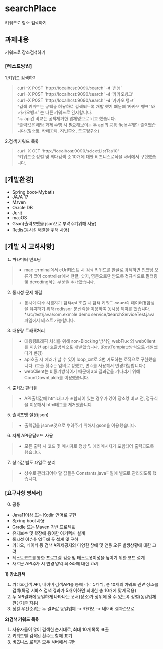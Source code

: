 # searchPlace
키워드로 장소 검색하기

## 과제내용
키워드로 장소검색하기

### [테스트방법]
1.키워드 검색하기
> curl -X POST 'http://localhost:9090/search' -d ‘은행’  
curl -X POST 'http://localhost:9090/search' -d ‘카카오뱅크’  
curl -X POST 'http://localhost:9090/search' -d ‘카카오 뱅크’  
*검색 키워드는 공백을 허용하여 검색되도록 개발 했기 때문에  ‘카카오 뱅크’ 와 ‘카카오뱅크’ 는 다른 키워드로 인지합니다.  
*두 api간 비교는 공백제거한 업체명으로 비교 했습니다.  
*출력값은 해당 과제 수행 시 필요해보이는 두 api의 공통 field 4개만 출력했습니다.(장소명, 카테고리, 지번주소, 도로명주소)  

2.검색 키워드 목록
> curl -X GET 'http://localhost:9090/selectListTop10'  
*키워드순 정렬 및 최다검색 순 10개에 대한 비즈니스로직을 서버에서 구현했습니다.

## [개발환경]
- Spring boot+Mybatis 
- JAVA 17  
- Maven  
- Oracle DB
- Junit
- macOS
- Gson(출력포맷을 json으로 뿌려주기위해 사용)
- Redis(동시성 해결을 위해 사용)

## [개발 시 고려사항]
1. 파라미터 인코딩
> - mac terminal에서 cUrl테스트 시 검색 키워드를 한글로 검색하면 인코딩 오류가 있어 controller에서 한글, 숫자, 영문으로만 받도록 정규식으로 필터링 및 decoding하는 부분을 추가했습니다.  
2. 동시성 문제 해결
> - 동시에 다수 사용자가 검색api 호출 시 검색 키워드 count의 데이터정합성을 유지하기 위해 redisson 분산락을 이용하여 동시성 제어를 했습니다.
*src/test/java/com.exmple.demo.service/SearchServiceTest.java 파일에서 테스트 가능합니다.
3. 대용량 트래픽처리
> - 대용량트래픽 처리를 위해 non-Blocking 방식인 webFlux 의 webClient 를 이용한 api 호출방식으로 개발했습니다. (RestTemplate방식으로 개발했다가 변경)
> - api호출 시 에러가 날 수 있어 loop_cnt로 3번 시도하는 로직으로 구현했습니다. (호출 횟수는 임의로 정했고, 변수를 사용해서 변경가능합니다.)
> - webClient는 비동기방식이기 때문에 api 결과값을 기다리기 위해 CountDownLatch를 이용했습니다.
4. 출력값 필터링
> - API출력값에 html태그가 포함되어 있는 경우가 있어 장소명 비교 전, 정규식을 이용해서 html태그를 제거했습니다.
5. 출력포맷 설정(json)
> - 출력값을 json포맷으로 뿌려주기 위해서 gson을 이용했습니다.
6. 자체 API응답코드 사용
> - 모든 출력 시 코드 및 메시지로 정상 및 에러메시지가 포함되어 출력되도록 했습니다.
7. 상수값 별도 파일로 분리
> - 상수로 관리되어야 할 값들은 Constants.java파일에 별도로 관리되도록 했습니다.

### [요구사항 명세서]
0. 공통
- Java11이상 또는 Kotlin 언어로 구현
- Spring boot 사용
- Gradle 또는 Maven 기반 프로젝트
- 유지보수 및 확장에 용이한 아키텍처 설계
- 동시성 이슈를 염두에 둔 설계 및 구현
- 카카오, 네이버 등 검색 API제공자의 다양한 장애 및 연동 오류 발생상황에 대한 고려
- 테스트코드를 통한 프로그램 검증 및 테스트용이성을 높이기 위한 코드 설계
- 새로운 API추가 시 변경 영역 최소화에 대한 고려

**1) 장소검색**
1.  카카오검색 API, 네이버 검색API를 통해 각각 5개씩, 총 10개의 키워드 관련 장소를 검색(특정 서비스 검색 결과가 5개 이하면 최대한 총 10개에 맞게 적용)
2. 두 API결과에 동일하게 나타나는 문서(장소)가 상위에 올 수 있도록 정렬(동일업체 판단기준 자유)
3. 정렬 우선순위는 두 결과값 동일업체 -> 카카오 -> 네이버 결과순으로

**2)검색 키워드 목록**
1. 사용자들이 많이 검색한 순서대로, 최대 10개 목록 표출
2. 키워드별 검색된 횟수도 함께 표기
3. 비즈니스 로직은 모두 서버에서 구현
